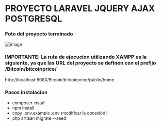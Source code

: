 # PROYECTO LARAVEL JQUERY AJAX POSTGRESQL

### Foto del proyecto terminado
![image](https://user-images.githubusercontent.com/33164820/125877491-7d4d5fce-4718-4be3-89ef-ae27fc3e7dbd.png)

### IMPORTANTE: La ruta de ejecucion utilizando XAMPP es la siguiente, ya que las URL del proyecto se definen con el prefijo /Bitcoin/bitcoinprice/
http://localhost:8080/Bitcoin/bitcoinprice/public/home


### Pasos instalacion

- composer install
- npm install
- copy .env.example .env    (modificar la conexión)
- php artisan migrate --seed
